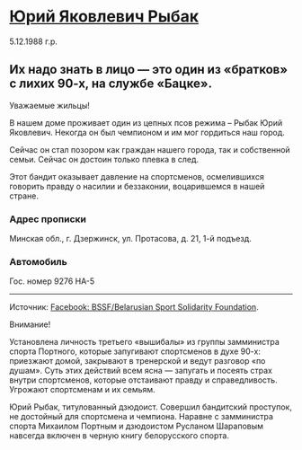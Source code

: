 # [Юрий Яковлевич Рыбак](https://t.me/BlackBookBelarus/1460)

5.12.1988 г.р.

## Их надо знать в лицо — это один из «братков» с лихих 90-х, на службе «Бацке».


Уважаемые жильцы!

В нашем доме проживает один из цепных псов режима – Рыбак Юрий Яковлевич. Некогда он был чемпионом и им мог гордиться наш город.

Сейчас он стал позором как граждан нашего города, так и собственной семьи. Сейчас он достоин только плевка в след.

Этот бандит оказывает давление на спортсменов, осмелившихся говорить правду о насилии и беззаконии, воцарившемся в нашей стране.

### Адрес прописки

Минская обл., г. Дзержинск, ул. Протасова, д. 21, 1-й подъезд.

### Автомобиль

Гос. номер 9276 HA-5


---

Источник: [Facebook: BSSF/Belarusian Sport Solidarity Foundation](https://www.facebook.com/bssfbel/posts/126939852476752).

Внимание!

Установлена личность третьего «вышибалы» из группы замминистра спорта Портного, которые запугивают спортсменов в духе 90-х: приезжают домой, закрывают в тренерской и ведут разговор «по душам». Суть этих действий всем ясна — запугать и посеять страх внутри спортсменов, которые отстаивают правду и справедливость. Угрожают спортсменам и их семьям.

Юрий Рыбак, титулованный дзюдоист. Совершил бандитский проступок, не достойный для спортсмена и чемпиона. Наравне с замминистра спорта Михаилом Портным и дзюдоистом Русланом Шараповым навсегда включен в черную книгу белорусского спорта.
